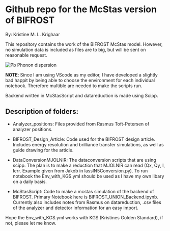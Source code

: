 # Github repo for the McStas version of BIFROST

 By: Kristine M. L. Krighaar 

This repository contains the work of the BIFROST McStas model. However, no simulation data is included as files are to big, but will be sent on reasonable request. 

![Pb Phonon dispersion](https://github.com/NBI-Magnetism-Group/BIFROST/blob/main/Pb_Phonon_GIF_Nice.gif)

 **NOTE**: Since I am using VScode as my editor, I have developed a slightly bad happit by being able to choose the environment for each individual notebook. Therefore multible are needed to make the scripts run. 

 Backend written in McStasScript and datareduction is made using Scipp. 
 
 ## Description of folders:
 
 - Analyzer_positions: Files provided from Rasmus Toft-Petersen of analyzer positions.
 
 - BIFROST_Design_Article: Code used for the BIFROST design article. Includes energy resolution and brilliance transfer simulations, as well as guide drawing for the article. 

 - DataConversionMJOLNIR: The dataconversion scripts that are using scipp. The plan is to make a reduction that MJOLNIR can read (Qx, Qy, I, Ierr. Example given from Jakob in lassIN5Conversion.py). To run notebook the Env_with_KGS.yml should be used as I have my own libary on a daily basis. 
 
 - McStasScript: Code to make a mcstas simulation of the backend of BIFROST. Primary Notebook here is BIFROST_UNION_Backend.ipynb. Currently also includes notes from Rasmus on datareduction, .csv files of the  analyzer and detector information for an easy import.  

 Hope the Env_with_KGS.yml works with KGS (Kristines Golden Standard), if not, please let me know. 
